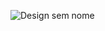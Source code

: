 ![Design sem nome](https://github.com/gustavorodrii/MeusTreinosApp/assets/95060202/0e7b6df9-3a43-4222-8d70-16dd773c02c5)

